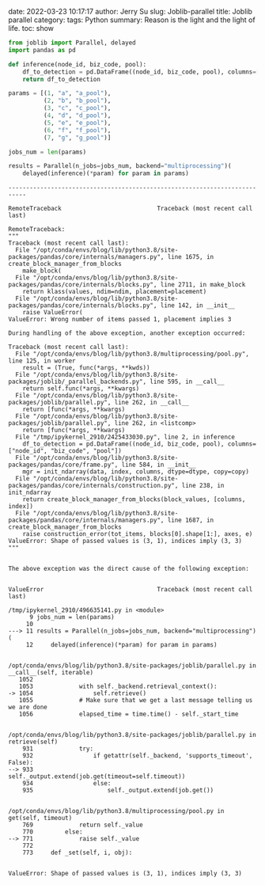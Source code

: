 date: 2022-03-23 10:17:17
author: Jerry Su
slug: Joblib-parallel
title: Joblib parallel
category: 
tags: Python
summary: Reason is the light and the light of life.
toc: show


```python
from joblib import Parallel, delayed
import pandas as pd
```


```python
def inference(node_id, biz_code, pool):
    df_to_detection = pd.DataFrame((node_id, biz_code, pool), columns=["node_id", "biz_code", "pool"])
    return df_to_detection
```


```python
params = [(1, "a", "a_pool"),
          (2, "b", "b_pool"),
          (3, "c", "c_pool"),
          (4, "d", "d_pool"),
          (5, "e", "e_pool"),
          (6, "f", "f_pool"),
          (7, "g", "g_pool")]

jobs_num = len(params)

results = Parallel(n_jobs=jobs_num, backend="multiprocessing")(
    delayed(inference)(*param) for param in params)
```


    ---------------------------------------------------------------------------

    RemoteTraceback                           Traceback (most recent call last)

    RemoteTraceback: 
    """
    Traceback (most recent call last):
      File "/opt/conda/envs/blog/lib/python3.8/site-packages/pandas/core/internals/managers.py", line 1675, in create_block_manager_from_blocks
        make_block(
      File "/opt/conda/envs/blog/lib/python3.8/site-packages/pandas/core/internals/blocks.py", line 2711, in make_block
        return klass(values, ndim=ndim, placement=placement)
      File "/opt/conda/envs/blog/lib/python3.8/site-packages/pandas/core/internals/blocks.py", line 142, in __init__
        raise ValueError(
    ValueError: Wrong number of items passed 1, placement implies 3
    
    During handling of the above exception, another exception occurred:
    
    Traceback (most recent call last):
      File "/opt/conda/envs/blog/lib/python3.8/multiprocessing/pool.py", line 125, in worker
        result = (True, func(*args, **kwds))
      File "/opt/conda/envs/blog/lib/python3.8/site-packages/joblib/_parallel_backends.py", line 595, in __call__
        return self.func(*args, **kwargs)
      File "/opt/conda/envs/blog/lib/python3.8/site-packages/joblib/parallel.py", line 262, in __call__
        return [func(*args, **kwargs)
      File "/opt/conda/envs/blog/lib/python3.8/site-packages/joblib/parallel.py", line 262, in <listcomp>
        return [func(*args, **kwargs)
      File "/tmp/ipykernel_2910/2425433030.py", line 2, in inference
        df_to_detection = pd.DataFrame((node_id, biz_code, pool), columns=["node_id", "biz_code", "pool"])
      File "/opt/conda/envs/blog/lib/python3.8/site-packages/pandas/core/frame.py", line 584, in __init__
        mgr = init_ndarray(data, index, columns, dtype=dtype, copy=copy)
      File "/opt/conda/envs/blog/lib/python3.8/site-packages/pandas/core/internals/construction.py", line 238, in init_ndarray
        return create_block_manager_from_blocks(block_values, [columns, index])
      File "/opt/conda/envs/blog/lib/python3.8/site-packages/pandas/core/internals/managers.py", line 1687, in create_block_manager_from_blocks
        raise construction_error(tot_items, blocks[0].shape[1:], axes, e)
    ValueError: Shape of passed values is (3, 1), indices imply (3, 3)
    """

    
    The above exception was the direct cause of the following exception:


    ValueError                                Traceback (most recent call last)

    /tmp/ipykernel_2910/496635141.py in <module>
          9 jobs_num = len(params)
         10 
    ---> 11 results = Parallel(n_jobs=jobs_num, backend="multiprocessing")(
         12     delayed(inference)(*param) for param in params)


    /opt/conda/envs/blog/lib/python3.8/site-packages/joblib/parallel.py in __call__(self, iterable)
       1052 
       1053             with self._backend.retrieval_context():
    -> 1054                 self.retrieve()
       1055             # Make sure that we get a last message telling us we are done
       1056             elapsed_time = time.time() - self._start_time


    /opt/conda/envs/blog/lib/python3.8/site-packages/joblib/parallel.py in retrieve(self)
        931             try:
        932                 if getattr(self._backend, 'supports_timeout', False):
    --> 933                     self._output.extend(job.get(timeout=self.timeout))
        934                 else:
        935                     self._output.extend(job.get())


    /opt/conda/envs/blog/lib/python3.8/multiprocessing/pool.py in get(self, timeout)
        769             return self._value
        770         else:
    --> 771             raise self._value
        772 
        773     def _set(self, i, obj):


    ValueError: Shape of passed values is (3, 1), indices imply (3, 3)



```python

```
